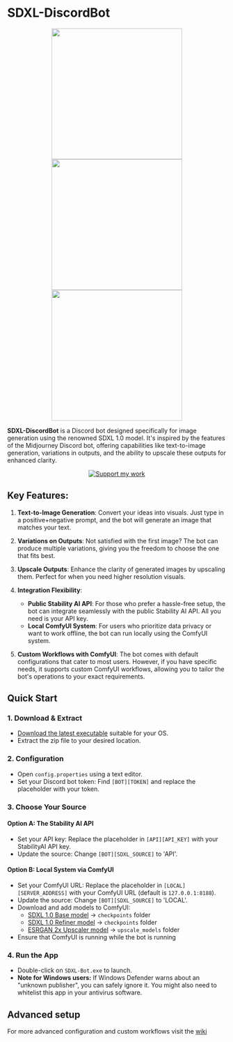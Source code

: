 # SDXL-DiscordBot


<p float="left" align="center">
  <img src="https://github.com/dab-bot/ComfyUI-SDXL-DiscordBot/assets/79825913/b206c020-d56f-4a09-b990-21ffc8b94296" height="300px" align="top" />
  <img src="https://github.com/dab-bot/ComfyUI-SDXL-DiscordBot/assets/79825913/a1581e4c-9dbf-44d8-9891-3499c4f8cb6b" height="300px" align="top" /> 
  <img src="https://github.com/dab-bot/ComfyUI-SDXL-DiscordBot/assets/79825913/3a046c12-be79-4323-a081-b22c0bfdc5f2" height="300px" align="top" />
</p>

**SDXL-DiscordBot** is a Discord bot designed specifically for image generation using the renowned SDXL 1.0 model. It's inspired by the features of the Midjourney Discord bot, offering capabilities like text-to-image generation, variations in outputs, and the ability to upscale these outputs for enhanced clarity.

<div align="center">
  
[![Support my work](https://i.imgur.com/NOoWZ8G.png)](https://ko-fi.com/dab_bot)

</div>


## Key Features:

1. **Text-to-Image Generation**: Convert your ideas into visuals. Just type in a positive+negative prompt, and the bot will generate an image that matches your text.

2. **Variations on Outputs**: Not satisfied with the first image? The bot can produce multiple variations, giving you the freedom to choose the one that fits best.

3. **Upscale Outputs**: Enhance the clarity of generated images by upscaling them. Perfect for when you need higher resolution visuals.

4. **Integration Flexibility**: 
   - **Public Stability AI API**: For those who prefer a hassle-free setup, the bot can integrate seamlessly with the public Stability AI API. All you need is your API key.
   - **Local ComfyUI System**: For users who prioritize data privacy or want to work offline, the bot can run locally using the ComfyUI system.

5. **Custom Workflows with ComfyUI**: The bot comes with default configurations that cater to most users. However, if you have specific needs, it supports custom ComfyUI workflows, allowing you to tailor the bot's operations to your exact requirements.

## Quick Start

### 1. **Download & Extract**
- [Download the latest executable](https://github.com/dab-bot/ComfyUI-SDXL-DiscordBot/releases) suitable for your OS.
- Extract the zip file to your desired location.

### 2. **Configuration**
- Open `config.properties` using a text editor.
- Set your Discord bot token: Find `[BOT][TOKEN]` and replace the placeholder with your token.

### 3. **Choose Your Source**

#### Option A: **The Stability AI API**
- Set your API key: Replace the placeholder in `[API][API_KEY]` with your StabilityAI API key.
- Update the source: Change `[BOT][SDXL_SOURCE]` to 'API'.

#### Option B: **Local System via ComfyUI**
- Set your ComfyUI URL: Replace the placeholder in `[LOCAL][SERVER_ADDRESS]` with your ComfyUI URL (default is `127.0.0.1:8188`).
- Update the source: Change `[BOT][SDXL_SOURCE]` to 'LOCAL'.
- Download and add models to ComfyUI:
  - [SDXL 1.0 Base model](https://huggingface.co/stabilityai/stable-diffusion-xl-base-1.0/resolve/main/sd_xl_base_1.0.safetensors) → `checkpoints` folder
  - [SDXL 1.0 Refiner model](https://huggingface.co/stabilityai/stable-diffusion-xl-refiner-1.0/resolve/main/sd_xl_refiner_1.0.safetensors) → `checkpoints` folder
  - [ESRGAN 2x Upscaler model](https://github.com/xinntao/Real-ESRGAN/releases/download/v0.2.1/RealESRGAN_x2plus.pth) → `upscale_models` folder
- Ensure that ComfyUI is running while the bot is running

### 4. **Run the App**
- Double-click on `SDXL-Bot.exe` to launch.
- **Note for Windows users:** If Windows Defender warns about an "unknown publisher", you can safely ignore it. You might also need to whitelist this app in your antivirus software.

## Advanced setup
For more advanced configuration and custom workflows visit the [wiki](https://github.com/dab-bot/ComfyUI-SDXL-DiscordBot/wiki/Advanced-config)
